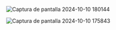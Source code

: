![Captura de pantalla 2024-10-10 180144](https://github.com/user-attachments/assets/d3795eba-c78c-4b75-8d04-98d00a879898)

![Captura de pantalla 2024-10-10 175843](https://github.com/user-attachments/assets/8bda965d-6d8d-4719-9a95-3710924b05d7)
